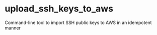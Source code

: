 # upload_ssh_keys_to_aws
Command-line tool to import SSH public keys to AWS in an idempotent manner
